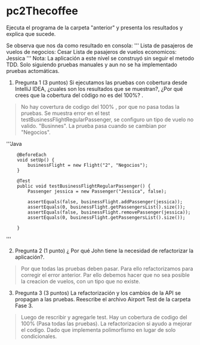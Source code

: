 # pc2Thecoffee

Ejecuta el programa de la carpeta "anterior" y presenta los resultados y explica que sucede.

Se observa que nos da como resultado en consola:
'''
Lista de pasajeros de vuelos de negocios:
Cesar
Lista de pasajeros de vuelos economicos:
Jessica
'''
Nota: La aplicación a este nivel se construyó sin seguir el metodo TDD. Solo siguiendo pruebas manuales y aun no se ha implementado pruebas actomáticas.  


1. Pregunta 1 (3 puntos) Si ejecutamos las pruebas con cobertura desde IntelliJ IDEA, ¿cuales son los
resultados que se muestran?, ¿Por qué crees que la cobertura del código no es del 100%? .

>No hay covertura de codigo del 100% , por que no pasa todas la pruebas.
>Se muestra error en el test testBusinessFlightRegularPassenger, se configuro un tipo de vuelo no valido. "Businnes". La prueba pasa cuando se cambian por "Negocios". 

'''Java

        @BeforeEach
        void setUp() {
            businessFlight = new Flight("2", "Negocios");
        }

        @Test
        public void testBusinessFlightRegularPassenger() {
            Passenger jessica = new Passenger("Jessica", false);

            assertEquals(false, businessFlight.addPassenger(jessica));
            assertEquals(0, businessFlight.getPassengersList().size());
            assertEquals(false, businessFlight.removePassenger(jessica));
            assertEquals(0, businessFlight.getPassengersList().size());

        }
'''

2. Pregunta 2 (1 punto) ¿ Por qué John tiene la necesidad de refactorizar la aplicación?.

>Por que todas las pruebas deben pasar. Para ello refactorizamos para corregir el error anterior. Par ello debemos hacer que no sea posible la creacion de vuelos, con un tipo que no existe.  

3. Pregunta 3 (3 puntos) La refactorización y los cambios de la API se propagan a las pruebas.
Reescribe el archivo Airport Test de la carpeta Fase 3. 
>Luego de rescribir y agregarle test.
>Hay un cobertura de codigo del 100% (Pasa todas las pruebas).
>La refactorizacion si ayudo a mejorar el codigo. Dado que implementa polimorfismo en lugar de solo condicionales.
